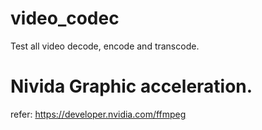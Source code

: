 # video_codec
Test all video decode, encode and transcode.

# Nivida Graphic acceleration.
refer: https://developer.nvidia.com/ffmpeg  <br>
